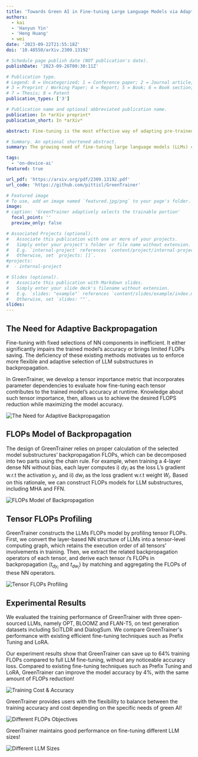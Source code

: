 ```yaml
---
title: 'Towards Green AI in Fine-tuning Large Language Models via Adaptive Backpropagation'
authors:
  - kai
  - 'Hanyun Yin'
  - 'Heng Huang'
  - wei
date: '2023-09-22T21:55:18Z'
doi: '10.48550/arXiv.2309.13192'

# Schedule page publish date (NOT publication's date).
publishDate: '2023-09-26T00:30:11Z'

# Publication type.
# Legend: 0 = Uncategorized; 1 = Conference paper; 2 = Journal article;
# 3 = Preprint / Working Paper; 4 = Report; 5 = Book; 6 = Book section;
# 7 = Thesis; 8 = Patent
publication_types: ['3']

# Publication name and optional abbreviated publication name.
publication: In *arXiv preprint*
publication_short: In *arXiv*

abstract: Fine-tuning is the most effective way of adapting pre-trained large language models (LLMs) to downstream applications. With the fast growth of LLM-enabled AI applications and democratization of open-souced LLMs, fine-tuning has become possible for non-expert individuals, but intensively performed LLM fine-tuning worldwide could result in significantly high energy consumption and carbon footprint, which may bring large environmental impact. Mitigating such environmental impact towards Green AI directly correlates to reducing the FLOPs of fine-tuning, but existing techniques on efficient LLM fine-tuning can only achieve limited reduction of such FLOPs, due to their ignorance of the backpropagation cost in fine-tuning. To address this limitation, in this paper we present GreenTrainer, a new LLM fine-tuning technique that adaptively evaluates different tensors' backpropagation costs and contributions to the fine-tuned model accuracy, to minimize the fine-tuning cost by selecting the most appropriate set of tensors in training. Such selection in GreenTrainer is made based on a given objective of FLOPs reduction, which can flexibly adapt to the carbon footprint in energy supply and the need in Green AI. Experiment results over multiple open-sourced LLM models and abstractive summarization datasets show that, compared to fine-tuning the whole LLM model, GreenTrainer can save up to 64% FLOPs in fine-tuning without any noticeable model accuracy loss. Compared to the existing fine-tuning techniques such as LoRa, GreenTrainer can achieve up to 4% improvement on model accuracy with on-par FLOPs reduction.

# Summary. An optional shortened abstract.
summary: The growing need of fine-tuning large language models (LLMs) can lead to significant energy consumption and environmental impact. To address this issue, we introduce GreenTrainer, a novel LLM fine-tuning technique. GreenTrainer assesses the backpropagation costs and contributions of different tensors to model accuracy, allowing for the selection of the most efficient set of tensors. This selection is guided by a user-defined objective, which can adapt to energy supply considerations and Green AI goals. Experimental results demonstrate that GreenTrainer can reduce FLOPs by up to 64% without compromising model accuracy, and outperforms existing techniques like LoRA while maintaining comparable FLOPs reduction.

tags:
  - 'on-device-ai'
featured: true

url_pdf: 'https://arxiv.org/pdf/2309.13192.pdf'
url_code: 'https://github.com/pittisl/GreenTrainer'

# Featured image
# To use, add an image named `featured.jpg/png` to your page's folder.
image:
# caption: 'GreenTrainer adaptively selects the trainable portion'
  focal_point: ''
  preview_only: false

# Associated Projects (optional).
#   Associate this publication with one or more of your projects.
#   Simply enter your project's folder or file name without extension.
#   E.g. `internal-project` references `content/project/internal-project/index.md`.
#   Otherwise, set `projects: []`.
#projects:
#  - internal-project

# Slides (optional).
#   Associate this publication with Markdown slides.
#   Simply enter your slide deck's filename without extension.
#   E.g. `slides: "example"` references `content/slides/example/index.md`.
#   Otherwise, set `slides: ""`.
slides:
---
```


## The Need for Adaptive Backpropagation
Fine-tuning with fixed selections of NN components in inefficient. It either significantly impairs the trained model’s accuracy or brings limited FLOPs saving. The deficiency of these existing methods motivates us to enforce more flexible and adaptive selection of LLM substructures in backpropagation. 

In GreenTrainer, we develop a tensor importance metric that incorporates parameter dependencies to evaluate how fine-tuning each tensor contributes to the
trained model’s accuracy at runtime. Knowledge about such tensor importance, then, allows us to achieve the desired FLOPS reduction while maximizing the model accuracy.

![The Need for Adaptive Backpropagation](2023-greentrainer/need_for_adaptive_bp.png)

## FLOPs Model of Backpropagation
The design of GreenTrainer relies on proper calculation of the selected model substructures’ backpropagation FLOPs, which can be decomposed into two parts using the chain rule.  For example, when training a 4-layer dense NN without bias, each layer computes i) $dy_i$ as the loss L’s gradient w.r.t the activation $y_i$, and ii) $dw_i$ as the loss gradient w.r.t weight $W_i$. Based on this rationale, we can construct FLOPs models for LLM substructures, including MHA and
FFN.

![FLOPs Model of Backpropagation](2023-greentrainer/bp_flops_model.png)


## Tensor FLOPs Profiling
GreenTrainer constructs the LLMs FLOPs model by profiling tensor FLOPs. First, we convert the layer-based NN structure of LLMs into a tensor-level computing graph, which retains the execution order of all tensors’ involvements in training. Then, we extract the related backpropagation operators of each tensor, and derive each tensor $i$’s FLOPs in backpropagation ($t_{dy_i}$ and $t_{dw_i}$) by matching and
aggregating the FLOPs of these NN operators.

![Tensor FLOPs Profiling](2023-greentrainer/tensor_flops_profiler.png)


## Experimental Results
We evaluated the training performance of GreenTrainer with three open-sourced LLMs, namely OPT, BLOOMZ and FLAN-T5, on text generation datasets including SciTLDR and DialogSum. We compare GreenTrainer's performance with existing efficient fine-tuning techniques such as Prefix Tuning and LoRA.

Our experiment results show that GreenTrainer can save up to 64% training FLOPs compared to full LLM fine-tuning, without any noticeable accuracy loss. Compared to existing fine-tuning techniques such as Prefix Tuning and LoRA, GreenTrainer can improve the model accuracy by 4%, with the same amount of FLOPs reduction!

![Training Cost & Accuracy](2023-greentrainer/basic_results.png)

GreenTrainer provides users with the flexibility to balance between the training accuracy and cost depending on the specific needs of green AI!

![Different FLOPs Objectives](2023-greentrainer/different_objective.png)

GreenTrainer maintains good performance on fine-tuning different LLM sizes!

![Different LLM Sizes](2023-greentrainer/llm_size.png)
